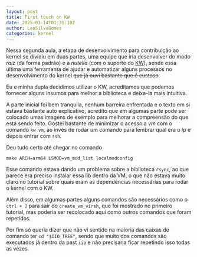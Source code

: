 ```yaml
---
layout: post
title: First touch on KW
date: 2025-03-14T01:31:18Z
author: LeoSilvaGomes
categories: kernel
---
```


Nessa segunda aula, a etapa de desenvolvimento para contribuição ao kernel se dividiu em duas partes, uma equipe que iria desenvolver do modo _raiz_ (da forma padrão) e a _nutella_ (com o suporte do [KW](https://kworkflow.org)), sendo essa última uma ferramenta de ajudar e automatizar alguns processos no desenvolvimento do kernel ~~que já ouvi bastante que é custoso~~.

Eu e minha dupla decidimos utilizar o KW, acreditamos que podemos fornecer alguns insumos para melhor a biblioteca e deixa-la mais intuitiva.

A parte inicial foi bem tranquila, nenhum barreira enfrentada e o texto em si estava bastante auto explicativo, acredito que em algumas parte pode ser colocado umas imagens de exemplo para melhorar a compreensão do que está sendo feito. Gostei bastante de minimizar o acesso a _vm_ com o comando `kw vm`, ao invés de rodar um comando para lembrar qual era o _ip_ e depois entrar com `ssh`.

Deu tudo certo até chegar no comando

```
make ARCH=arm64 LSMOD=vm_mod_list localmodconfig
```

Esse comando estava dando um problema sobre a biblioteca `rsync`, ao que parece era preciso instalar essa lib dentro da VM, o que não estava muito claro no tutorial sobre quais eram as dependências necessárias para rodar o kernel com o KW.

Além disso, em algumas partes alguns comandos são necessários como o `ctrl + ]` para sair do `create_vm_virsh`, que foi mostrado no primeiro tutorial, mas poderia ser recolocado aqui como outros comandos que foram repetidos.

Por fim só queria dizer que não vi sentido na maioria das caixas de comando ter `cd "$IIO_TREE"`, sendo que muito dos comandos são executados já dentro da past `iio` e não precisaria ficar repetindo isso todas as vezes.
